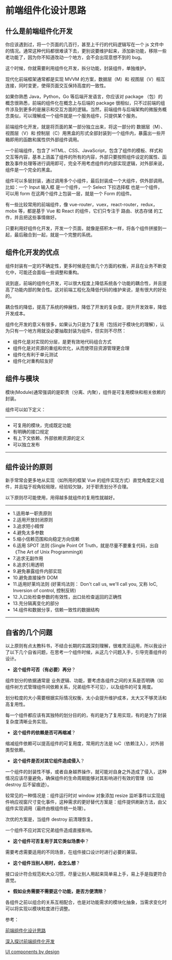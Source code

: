 # 前端组件化设计思路

## 什么是前端组件化开发

你应该遇到过，将一个页面的几百行，甚至上千行的代码逻辑写在一个 js 文件中的情况。通常这种代码都很难读下去，更别说要维护起来，添加新功能，移除一些老功能了，因为你不知道改动一个地方，会不会出现意想不到的 bug。

这个时候，你就需要利用组件化开发，拆分功能，封装组件，单独维护。

现代化前端框架通常都是实现 MVVM 的方案，数据层（M）和 视图层（V）相互连接，同时变更，使得页面交互保持高度的一致性。

如果你熟悉 Java，Python，Go 等后端开发语言，你应该对 package （包）的概念很熟悉，前端的组件化在概念上与后端的 package 很相似，只不过前端的组件涉及到更多的是展示和交互方面的逻辑。当然，前端组件与后端架构的微服务概念类似，可以理解成一个组件就是一个服务组件，只提供某个服务。

前端组件化开发，就是将页面的某一部分独立出来，将这一部分的 数据层（M）、视图层（V）和 控制层（C）用黑盒的形式全部封装到一个组件内，暴露出一些开箱即用的函数和属性供外部组件调用。

一个前端组件，包含了 HTML、CSS、JavaScript，包含了组件的模板、样式和交互等内容，基本上涵盖了组件的所有的内容，外部只要按照组件设定的属性、函数及事件处理等进行调用即可，完全不用考虑组件的内部实现逻辑，对外部来说，组件是一个完全的黑盒。

组件可以多层封装，通过调用多个小组件，最后封装成一个大组件，供外部调用。比如：一个 Input 输入框 是一个组件，一个 Select 下拉选择框 也是一个组件，可以用 form 在这两个组件上包装一层，就是一个 Form 的组件。

有一些比较常用的前端组件，像 vue-router，vuex，react-router，redux，mobx 等，都是基于 Vue 和 React 的组件，它们只专注于 路由、状态存储 的工作，并且把这些事情做好。

只要利用好组件化开发，开发一个页面，就像是搭积木一样，将各个组件拼接到一起，最后融合到一起，就是一个完整的系统。

## 组件化开发的优点

组件封装有一定的不确定性，更多时候是在做几个方面的权衡，并且在业务不断变化中，可能还会面临一些调整和重构。

说到底，前端的组件化开发，可以很大程度上降低系统各个功能的耦合性，并且提高了功能内部的聚合性。这对前端工程化及降低代码的维护来说，是有很大的好处的。

耦合性的降低，提高了系统的伸展性，降低了开发的复杂度，提升开发效率，降低开发成本。

组件化开发的意义有很多，如果认为只是为了复用（包括对于模块化的理解），认为只有一个地方用就没必要抽取封装为组件，但实则不尽然：

- 组件化是对实现的分层，是更有效地代码组合方式
- 组件化是对资源的重组和优化，从而使项目资源管理更合理
- 组件化有利于单元测试
- 组件化对重构较友好

## 组件与模块

模块(Module)通常强调的是职责（分离、内聚），组件是可复用模块和相关依赖的封装。

组件可以如下定义：

---

- 可复用的模块，完成既定功能
- 有明确的接口规定
- 有上下文依赖、外部依赖资源的定义
- 可以独立发布

---

## 组件设计的原则

新手常常会更多地从实现（如所用的框架 Vue 的组件实现方式）直觉角度定义组件，并且隘于视角较局限，经验较欠缺，对于职责划分不合理。

以下原则尽可能使用，用得越多就组件的复用性就越好。

---

- 1.适用单一职责原则
- 2.适用开放封闭原则
- 3.追求短小精悍
- 4.避免太多参数
- 5.缩小信赖范围和向稳定方向信赖
- 6.适用 SPOT 法则 (Single Point Of Truth，就是尽量不要重复代码，出自《The Art of Unix Programming》)
- 7.追求无副作用
- 8.追求引用透明
- 9.避免暴露组件内部实现
- 10.避免直接操作 DOM
- 11.适用好莱坞法则 (好莱坞法则： Don't call us, we'll call you, 又称 IoC, Inversion of control, 控制反转)
- 12.入口处检查参数的有效性，出口处检查返回的正确性
- 13.充分隔离变化的部分
- 14.组件和数据分享，信赖一致性的数据结构

---

## 自省的几个问题

以上原则有点太教科书，不结合长期的实践深刻理解，很难灵活运用，所以我设计了以下几个自省问题，在思考一个组件时候，从这几个问题入手，引导完善组件的设计。

- **这个组件可否（有必要）再分**？

组件划分的依据通常是 业务逻辑、功能，要考虑各组件之间的关系是否明确（如组件树方式管理组件间依赖关系，兄弟组件不可见），以及组件的可复用度。

划分粒度的大小需要根据实际情况权衡，太小会提升维护成本，太大又不够灵活和高复用性。

每一个组件都应该有其独特的划分目的的，有的是为了复用实现，有的是为了封装复杂度清晰业务实现。

- **这个组件的依赖是否可再缩减**？

缩减组件依赖可以提高组件的可复用度，常用的方法是 IoC（依赖注入），对外弱类型依赖。

- **这个组件是否对其它组件造成侵入**？

一个组件的封装性不够，或者自身越界操作，就可能对自身之外造成了侵入，这种情况应该尽量避免，确保组件的生命周期能够对其影响进行有效的管理（如 destroy 后不留痕迹）。

较常见的一种情况是：组件运行时对 window 对象添加 resize 监听事件以实现组件响应视窗尺寸变化事件，这种需求的更好替代方案是：组件提供刷新方法，由父组件实现调用（最终由根组件统一处理）。

次优的方案是，当组件 destroy 前清理恢复。

一个组件不应对其它兄弟组件造成直接影响。

- **这个组件可否复用于其它类似场景中**？

需要考虑需要适用的不同场景，在组件接口设计时进行必要的兼容。

- **这个组件当别人用时，会怎么想**？

接口设计符合规范和大众习惯，尽量让别人用起来简单易上手，易上手是指更符合直觉。

- **假如业务需要不需要这个功能，是否方便清除**？

各组件之前以组合的关系互相配合，也是对功能需求的模块化抽象，当需求变化时可以将实现以模块粒度进行调整。

参考：

[前端组件化设计思路](https://ijser.cn/2017/06/25/web-component-design-in-front-end/)

[深入探讨前端组件化开发](https://juejin.im/entry/59f84b9d5188253bd85cad9b)

[UI components by design](https://www.thoughtworks.com/insights/blog/ui-components-design)
